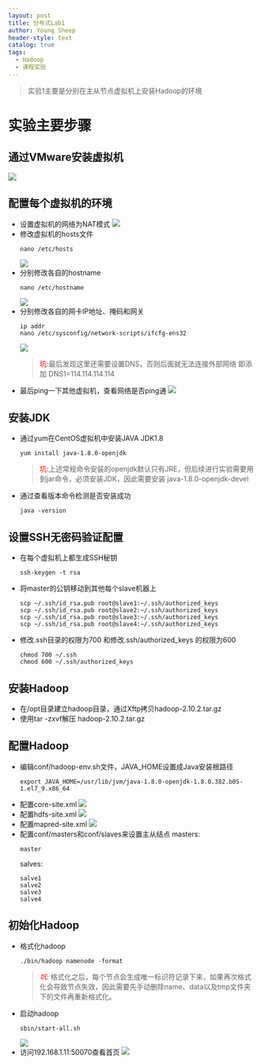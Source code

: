 ```yaml
---
layout: post
title: 分布式Lab1
author: Young Sheep
header-style: text
catalog: true
tags:
  - Hadoop
  - 课程实验
---
```

>实验1主要是分别在主从节点虚拟机上安装Hadoop的环境
# 实验主要步骤
## 通过VMware安装虚拟机
![](/img/in-post/Pasted%20image%2020231111101214.png)
## 配置每个虚拟机的环境
- 设置虚拟机的网络为NAT模式
	![](/img/in-post/Pasted%20image%2020231111101141.png)
- 修改虚拟机的hosts文件
	```
	nano /etc/hosts
	```
	![](/img/in-post/Pasted%20image%2020231111103357.png)
- 分别修改各自的hostname
	```
	nano /etc/hostname
	```
	![](img/in-post/Pasted%20image%2020231111103527.png)
- 分别修改各自的网卡IP地址、掩码和网关
	```
	ip addr
	nano /etc/sysconfig/network-scripts/ifcfg-ens32
	```
    ![](/img/in-post/Pasted%20image%2020231111103724.png)
    > <font color="red">坑:</font>最后发现这里还需要设置DNS，否则后面就无法连接外部网络
    即添加 DNS1=114.114.114.114
- 最后ping一下其他虚拟机，查看网络是否ping通
	![](/img/in-post/Pasted%20image%2020231111104632.png)
## 安装JDK
- 通过yum在CentOS虚拟机中安装JAVA JDK1.8
	```
	yum install java-1.8.0-openjdk
	```
	><font color="red">坑:</font>上述常规命令安装的openjdk默认只有JRE，但后续进行实验需要用到jar命令，必须安装JDK，因此需要安装 java-1.8.0-openjdk-devel
- 通过查看版本命令检测是否安装成功
	```
	java -version
	```
## 设置SSH无密码验证配置
- 在每个虚拟机上都生成SSH秘钥
	```
	ssh-keygen -t rsa
	```
-  将master的公钥移动到其他每个slave机器上
	```
	scp ~/.ssh/id_rsa.pub root@slave1:~/.ssh/authorized_keys
	scp ~/.ssh/id_rsa.pub root@slave2:~/.ssh/authorized_keys
	scp ~/.ssh/id_rsa.pub root@slave3:~/.ssh/authorized_keys
	scp ~/.ssh/id_rsa.pub root@slave4:~/.ssh/authorized_keys
	```
- 修改.ssh目录的权限为700 和修改.ssh/authorized_keys 的权限为600
	```
	chmod 700 ~/.ssh
	chmod 600 ~/.ssh/authorized_keys
	```
## 安装Hadoop
- 在/opt目录建立hadoop目录，通过Xftp拷贝hadoop-2.10.2.tar.gz
- 使用tar -zxvf解压 hadoop-2.10.2.tar.gz
## 配置Hadoop
- 编辑conf/hadoop-env.sh文件，JAVA_HOME设置成Java安装根路径
	```
	export JAVA_HOME=/usr/lib/jvm/java-1.8.0-openjdk-1.8.0.382.b05-1.el7_9.x86_64
	```
- 配置core-site.xml
	![](/img/in-post/Pasted%20image%2020231111110717.png)
- 配置hdfs-site.xml
	![](/img/in-post/Pasted%20image%2020231111110838.png)
- 配置mapred-site.xml
	![](/img/in-post/Pasted%20image%2020231111110959.png)
- 配置conf/masters和conf/slaves来设置主从结点
	masters:
	```
	master
	```
	salves:
	```
	salve1
	salve2
	salve3
	salve4
	```
## 初始化Hadoop
- 格式化hadoop
	```
	./bin/hadoop namenode -format
	```
	>*<font color="red">坑:</font>*
	格式化之后，每个节点会生成唯一标识符记录下来，如果再次格式化会导致节点失效，因此需要先手动删除name、data以及tmp文件夹下的文件再重新格式化。
- 启动hadoop
	```
	sbin/start-all.sh
	```
	![](/img/in-post/Pasted%20image%2020231111111913.png)
- 访问192.168.1.11:50070查看首页
	![](/img/in-post/Pasted%20image%2020231111112040.png)
